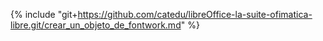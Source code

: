 {% include "git+https://github.com/catedu/libreOffice-la-suite-ofimatica-libre.git/crear_un_objeto_de_fontwork.md" %}